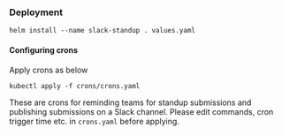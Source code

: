 ### Deployment

```
helm install --name slack-standup . values.yaml
```

#### Configuring crons

Apply crons as below
```
kubectl apply -f crons/crons.yaml
```

These are crons for reminding teams for standup submissions and publishing
submissions on a Slack channel. Please edit commands, cron trigger time etc. in
`crons.yaml` before applying.
